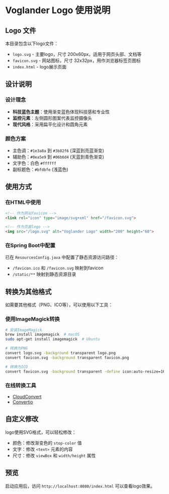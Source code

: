 # Voglander Logo 使用说明

## Logo 文件

本目录包含以下logo文件：

- `logo.svg` - 主要logo，尺寸 200x60px，适用于网页头部、文档等
- `favicon.svg` - 网站图标，尺寸 32x32px，用作浏览器标签页图标
- `index.html` - logo展示页面

## 设计说明

### 设计理念
- **科技蓝色主题**：使用渐变蓝色体现科技感和专业性
- **监控元素**：左侧圆形图案代表监控摄像头
- **现代风格**：采用扁平化设计和圆角元素

### 颜色方案
- 主色调：`#1e3a8a` 到 `#3b82f6` (深蓝到亮蓝渐变)
- 辅助色：`#0ea5e9` 到 `#06b6d4` (天蓝到青色渐变)
- 文字色：白色 `#ffffff`
- 副标题色：`#bfdbfe` (浅蓝色)

## 使用方式

### 在HTML中使用
```html
<!-- 作为网站favicon -->
<link rel="icon" type="image/svg+xml" href="/favicon.svg">

<!-- 作为页面logo -->
<img src="/logo.svg" alt="Voglander Logo" width="200" height="60">
```

### 在Spring Boot中配置
已在 `ResourcesConfig.java` 中配置了静态资源访问路径：
- `/favicon.ico` 和 `/favicon.svg` 映射到favicon
- `/static/**` 映射到静态资源目录

## 转换为其他格式

如需要其他格式（PNG、ICO等），可以使用以下工具：

### 使用ImageMagick转换
```bash
# 安装ImageMagick
brew install imagemagick  # macOS
sudo apt-get install imagemagick  # Ubuntu

# 转换为PNG
convert logo.svg -background transparent logo.png
convert favicon.svg -background transparent favicon.png

# 转换为ICO
convert favicon.svg -background transparent -define icon:auto-resize=16,32,48 favicon.ico
```

### 在线转换工具
- [CloudConvert](https://cloudconvert.com/svg-to-png)
- [Convertio](https://convertio.co/svg-png/)

## 自定义修改

logo使用SVG格式，可以轻松修改：
- 颜色：修改渐变色的 `stop-color` 值
- 文字：修改 `<text>` 元素的内容
- 尺寸：修改 `viewBox` 和 `width/height` 属性

## 预览

启动应用后，访问 `http://localhost:8080/index.html` 可以查看logo效果。